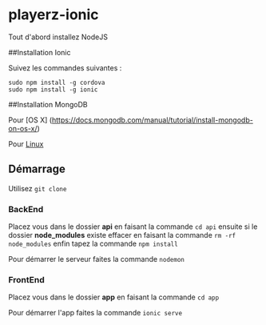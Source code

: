 # playerz-ionic

Tout d'abord installez NodeJS

##Installation Ionic

Suivez les commandes suivantes :

```
sudo npm install -g cordova
sudo npm install -g ionic
```

##Installation MongoDB

Pour [OS X] (https://docs.mongodb.com/manual/tutorial/install-mongodb-on-os-x/)

Pour [Linux](https://docs.mongodb.com/manual/administration/install-on-linux/)

## Démarrage

Utilisez `git clone`

### BackEnd

Placez vous dans le dossier **api** en faisant la commande `cd api` 
ensuite si le dossier **node_modules** existe effacer en faisant la commande `rm -rf node_modules`
enfin tapez la commande `npm install`

Pour démarrer le serveur faites la commande `nodemon`

### FrontEnd

Placez vous dans le dossier **app** en faisant la commande `cd app`

Pour démarrer l'app faites la commande `ionic serve`

